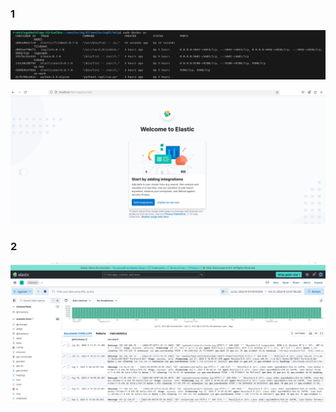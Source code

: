 ### 1 
![alt text](img/image.png)

![alt text](img/image-1.png)

### 2

![alt text](img/image-2.png)
